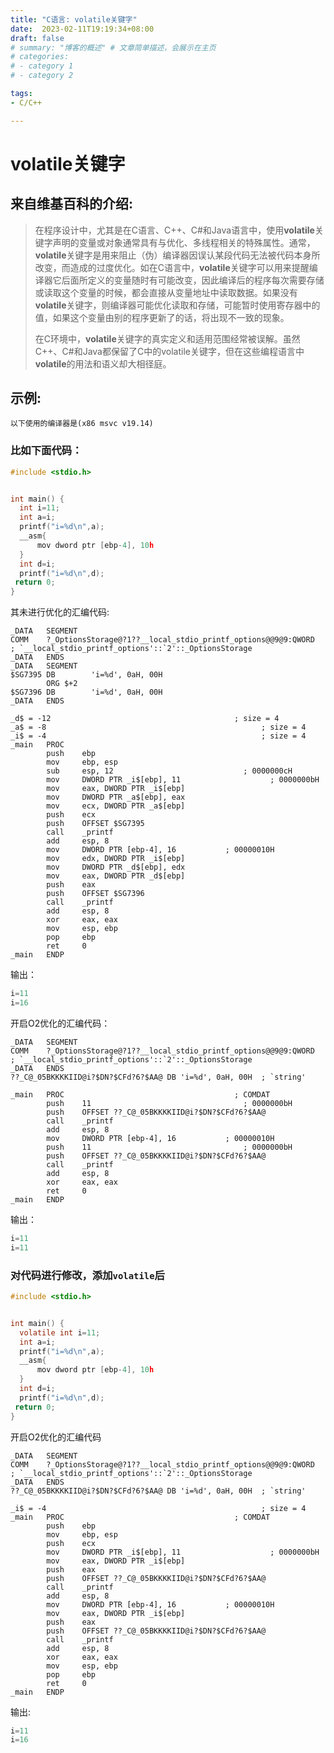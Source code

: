 ```yaml
---
title: "C语言: volatile关键字"
date:  2023-02-11T19:19:34+08:00
draft: false
# summary: "博客的概述" # 文章简单描述，会展示在主页
# categories:
# - category 1
# - category 2

tags:
- C/C++

---
```



# volatile关键字

## 来自维基百科的介绍:

>在程序设计中，尤其是在C语言、C++、C#和Java语言中，使用**volatile**关键字声明的变量或对象通常具有与优化、多线程相关的特殊属性。通常，**volatile**关键字是用来阻止（伪）编译器因误认某段代码无法被代码本身所改变，而造成的过度优化。如在C语言中，**volatile**关键字可以用来提醒编译器它后面所定义的变量随时有可能改变，因此编译后的程序每次需要存储或读取这个变量的时候，都会直接从变量地址中读取数据。如果没有**volatile**关键字，则编译器可能优化读取和存储，可能暂时使用寄存器中的值，如果这个变量由别的程序更新了的话，将出现不一致的现象。
>
>在C环境中，**volatile**关键字的真实定义和适用范围经常被误解。虽然C++、C#和Java都保留了C中的volatile关键字，但在这些编程语言中**volatile**的用法和语义却大相径庭。

## 示例:

`以下使用的编译器是(x86 msvc v19.14)`

### 比如下面代码：

```c
#include <stdio.h>


int main() {
  int i=11;
  int a=i;
  printf("i=%d\n",a);
  __asm{
      mov dword ptr [ebp-4], 10h
  }
  int d=i;
  printf("i=%d\n",d);
 return 0;
}
```

其未进行优化的汇编代码:

```assembly
_DATA   SEGMENT
COMM    ?_OptionsStorage@?1??__local_stdio_printf_options@@9@9:QWORD                                                    ; `__local_stdio_printf_options'::`2'::_OptionsStorage
_DATA   ENDS
_DATA   SEGMENT
$SG7395 DB        'i=%d', 0aH, 00H
        ORG $+2
$SG7396 DB        'i=%d', 0aH, 00H
_DATA   ENDS

_d$ = -12                                         ; size = 4
_a$ = -8                                                ; size = 4
_i$ = -4                                                ; size = 4
_main   PROC
        push    ebp
        mov     ebp, esp
        sub     esp, 12                             ; 0000000cH
        mov     DWORD PTR _i$[ebp], 11                    ; 0000000bH
        mov     eax, DWORD PTR _i$[ebp]
        mov     DWORD PTR _a$[ebp], eax
        mov     ecx, DWORD PTR _a$[ebp]
        push    ecx
        push    OFFSET $SG7395
        call    _printf
        add     esp, 8
        mov     DWORD PTR [ebp-4], 16           ; 00000010H
        mov     edx, DWORD PTR _i$[ebp]
        mov     DWORD PTR _d$[ebp], edx
        mov     eax, DWORD PTR _d$[ebp]
        push    eax
        push    OFFSET $SG7396
        call    _printf
        add     esp, 8
        xor     eax, eax
        mov     esp, ebp
        pop     ebp
        ret     0
_main   ENDP
```

输出：

```c
i=11
i=16
```

开启O2优化的汇编代码：

```assembly
_DATA   SEGMENT
COMM    ?_OptionsStorage@?1??__local_stdio_printf_options@@9@9:QWORD                                                    ; `__local_stdio_printf_options'::`2'::_OptionsStorage
_DATA   ENDS
??_C@_05BKKKKIID@i?$DN?$CFd?6?$AA@ DB 'i=%d', 0aH, 00H  ; `string'

_main   PROC                                      ; COMDAT
        push    11                                  ; 0000000bH
        push    OFFSET ??_C@_05BKKKKIID@i?$DN?$CFd?6?$AA@
        call    _printf
        add     esp, 8
        mov     DWORD PTR [ebp-4], 16           ; 00000010H
        push    11                                  ; 0000000bH
        push    OFFSET ??_C@_05BKKKKIID@i?$DN?$CFd?6?$AA@
        call    _printf
        add     esp, 8
        xor     eax, eax
        ret     0
_main   ENDP
```

输出：

```c
i=11
i=11
```

### 对代码进行修改，添加`volatile`后

```c
#include <stdio.h>


int main() {
  volatile int i=11;
  int a=i;
  printf("i=%d\n",a);
  __asm{
      mov dword ptr [ebp-4], 10h
  }
  int d=i;
  printf("i=%d\n",d);
 return 0;
}
```

开启O2优化的汇编代码

```assembly
_DATA   SEGMENT
COMM    ?_OptionsStorage@?1??__local_stdio_printf_options@@9@9:QWORD                                                    ; `__local_stdio_printf_options'::`2'::_OptionsStorage
_DATA   ENDS
??_C@_05BKKKKIID@i?$DN?$CFd?6?$AA@ DB 'i=%d', 0aH, 00H  ; `string'

_i$ = -4                                                ; size = 4
_main   PROC                                      ; COMDAT
        push    ebp
        mov     ebp, esp
        push    ecx
        mov     DWORD PTR _i$[ebp], 11                    ; 0000000bH
        mov     eax, DWORD PTR _i$[ebp]
        push    eax
        push    OFFSET ??_C@_05BKKKKIID@i?$DN?$CFd?6?$AA@
        call    _printf
        add     esp, 8
        mov     DWORD PTR [ebp-4], 16           ; 00000010H
        mov     eax, DWORD PTR _i$[ebp]
        push    eax
        push    OFFSET ??_C@_05BKKKKIID@i?$DN?$CFd?6?$AA@
        call    _printf
        add     esp, 8
        xor     eax, eax
        mov     esp, ebp
        pop     ebp
        ret     0
_main   ENDP
```

输出:

```c
i=11
i=16
```